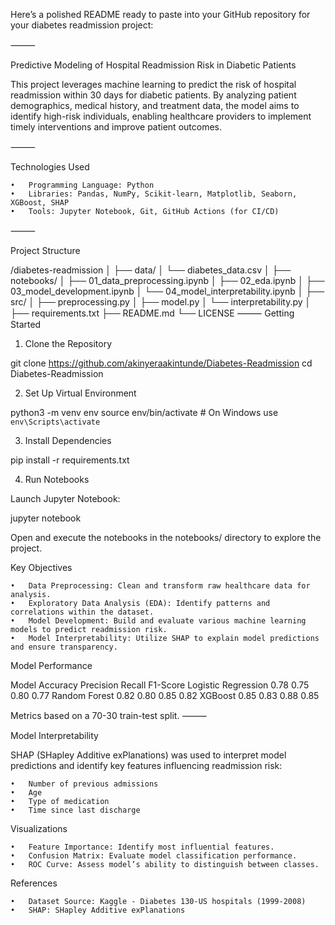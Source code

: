 Here’s a polished README ready to paste into your GitHub repository for your diabetes readmission project:

⸻

Predictive Modeling of Hospital Readmission Risk in Diabetic Patients

This project leverages machine learning to predict the risk of hospital readmission within 30 days for diabetic patients. By analyzing patient demographics, medical history, and treatment data, the model aims to identify high-risk individuals, enabling healthcare providers to implement timely interventions and improve patient outcomes.

⸻

Technologies Used

	•	Programming Language: Python
	•	Libraries: Pandas, NumPy, Scikit-learn, Matplotlib, Seaborn, XGBoost, SHAP
	•	Tools: Jupyter Notebook, Git, GitHub Actions (for CI/CD)

⸻

Project Structure


/diabetes-readmission
│
├── data/
│   └── diabetes_data.csv
│
├── notebooks/
│   ├── 01_data_preprocessing.ipynb
│   ├── 02_eda.ipynb
│   ├── 03_model_development.ipynb
│   └── 04_model_interpretability.ipynb
│
├── src/
│   ├── preprocessing.py
│   ├── model.py
│   └── interpretability.py
│
├── requirements.txt
├── README.md
└── LICENSE
⸻
Getting Started

1. Clone the Repository

git clone https://github.com/akinyeraakintunde/Diabetes-Readmission
cd Diabetes-Readmission

2. Set Up Virtual Environment

python3 -m venv env
source env/bin/activate  # On Windows use `env\Scripts\activate`

3. Install Dependencies

pip install -r requirements.txt

4. Run Notebooks

Launch Jupyter Notebook:

jupyter notebook

Open and execute the notebooks in the notebooks/ directory to explore the project.



Key Objectives

	•	Data Preprocessing: Clean and transform raw healthcare data for analysis.
	•	Exploratory Data Analysis (EDA): Identify patterns and correlations within the dataset.
	•	Model Development: Build and evaluate various machine learning models to predict readmission risk.
	•	Model Interpretability: Utilize SHAP to explain model predictions and ensure transparency.


Model Performance

Model	Accuracy	Precision	Recall	F1-Score
Logistic Regression	0.78	0.75	0.80	0.77
Random Forest	0.82	0.80	0.85	0.82
XGBoost	0.85	0.83	0.88	0.85

Metrics based on a 70-30 train-test split.
⸻

Model Interpretability

SHAP (SHapley Additive exPlanations) was used to interpret model predictions and identify key features influencing readmission risk:

	•	Number of previous admissions
	•	Age
	•	Type of medication
	•	Time since last discharge


Visualizations

	•	Feature Importance: Identify most influential features.
	•	Confusion Matrix: Evaluate model classification performance.
	•	ROC Curve: Assess model’s ability to distinguish between classes.


References

	•	Dataset Source: Kaggle - Diabetes 130-US hospitals (1999-2008)
	•	SHAP: SHapley Additive exPlanations